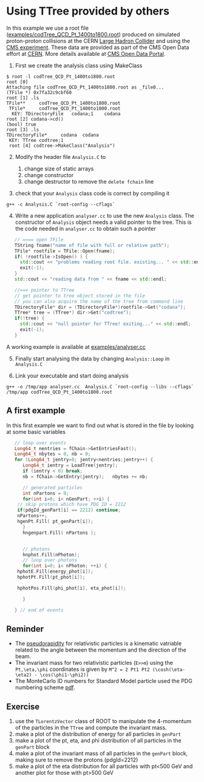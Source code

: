 
# Using TTree provided by others

In this example we use a root file ([examples/codTree_QCD_Pt_1400to1800.root](examples/codTree_QCD_Pt_1400to1800.root)) produced on simulated proton-proton
collisions at the CERN
[Large Hadron Collider](https://home.cern/topics/large-hadron-collider)
and using the [CMS experiment](http://cms.cern). These data are provided
as part of the CMS Open Data effort at [CERN](http://cern.ch). More details available at
[CMS Open Data Portal](http://opendata.cern.ch/search?page=1&size=20&experiment=CMS).


1. First we create the analysis class using MakeClass
```
$ root -l codTree_QCD_Pt_1400to1800.root
root [0]
Attaching file codTree_QCD_Pt_1400to1800.root as _file0...
(TFile *) 0x7fa32c9cbf60
root [1] .ls
TFile**		codTree_QCD_Pt_1400to1800.root
 TFile*		codTree_QCD_Pt_1400to1800.root
  KEY: TDirectoryFile	codana;1	codana
root [2] codana->cd()
(bool) true
root [3] .ls
TDirectoryFile*		codana	codana
 KEY: TTree	codtree;1
 root [4] codtree->MakeClass("Analysis")
 ```

2. Modify the header file `Analysis.C`  to
   1. change size of static arrays
   2. change constructor
   3. change destructor to remove the `delete fchain` line

3. check that your `Analysis` class code is correct by compiling it
```shell
g++ -c Analysis.C `root-config --cflags`
```

4. Write a new application
   `analyser.cc` to use the new `Analysis` class.
   The constructor of `Analysis` object needs a valid pointer to the tree. This is the code needed in `analyser.cc` to obtain such a pointer
```c++
   // ==== open TFile
   TString fname("name of file with full or relative path");
   TFile* rootfile = TFile::Open(fname);
   if( !rootfile->IsOpen() ) {
     std::cout << "problems reading root file. existing... " << std::endl;
     exit(-1);
   }
   std::cout << "reading data from " << fname << std::endl;

   //=== pointer to TTree
   // get pointer to tree object stored in the file
   // you can also acquire the name of the tree from command line
   TDirectoryFile* dir = (TDirectoryFile*)rootfile->Get("codana");
   TTree* tree = (TTree*) dir->Get("codtree");
   if(!tree) {
     std::cout << "null pointer for TTree! exiting..." << std::endl;
     exit(-1);
   }
```
  A working example is available at [examples/analyser.cc](examples/analyser.cc)

5. Finally start analysing the data by changing `Analysis::Loop` in
`Analysis.C`

6. Link your executable and start doing analysis
```shell
g++ -o /tmp/app analyser.cc  Analysis.C `root-config --libs --cflags`
/tmp/app codTree_QCD_Pt_1400to1800.root
```

## A first example

In this first example we want to find out what is stored in the file
by looking at some basic variables
```c++
   // loop over events
   Long64_t nentries = fChain->GetEntriesFast();
   Long64_t nbytes = 0, nb = 0;
   for (Long64_t jentry=0; jentry<nentries;jentry++) {
      Long64_t ientry = LoadTree(jentry);
      if (ientry < 0) break;
      nb = fChain->GetEntry(jentry);   nbytes += nb;

      // generated particles
      int nPartons = 0;
      for(int i=0; i< nGenPart; ++i) {
	// skip protons which have PDG ID = 2212
	if(pdgId_genPart[i] == 2212) continue;
	nPartons++;
	hgenPt.Fill( pt_genPart[i]);
      }
      hngenpart.Fill( nPartons );


      // photons
      hnphot.Fill(nPhoton);
      // loop over photons
      for(int i=0; i< nPhoton; ++i) {
	hphotE.Fill(energy_phot[i]);
	hphotPt.Fill(pt_phot[i]);

	hphotPos.Fill(phi_phot[i], eta_phot[i]);

      }   

   } // end of events
```

## Reminder
- The [pseudorapidity](https://en.wikipedia.org/wiki/Pseudorapidity) for relativistic particles is a kinematic vatriable related to the angle between the momentum and the direction of the beam.
- The invariant mass for two relativistic particles (`E>>m`) using the `Pt,\eta,\phi` coordinates is given by `M^2 = 2 Pt1 Pt2 (\cosh(\eta-\eta2) - \cos(\phi1-\phi2))`
- The MonteCarlo ID numbers for Standard Model particle used the PDG numbering scheme [pdf](http://pdg.lbl.gov/2007/reviews/montecarlorpp.pdf).

## Exercise
  1. use the `TLorentzVector` class of ROOT to manipulate the 4-momentum of the
  particles in the `TTree` and compute the invariant mass.
  1. make a plot of the distribution of energy for all particles in `genPart`
  1. make a plot of the pt, eta, and phi distribution of all particles in the `genPart` block
  1. make a plot of the invariant mass of all particles in the `genPart` block, making sure to remove the protons (pdgId=2212)
  1. make a plot of the eta distribution for all particles with pt<500 GeV and another plot for those with pt>500 GeV
